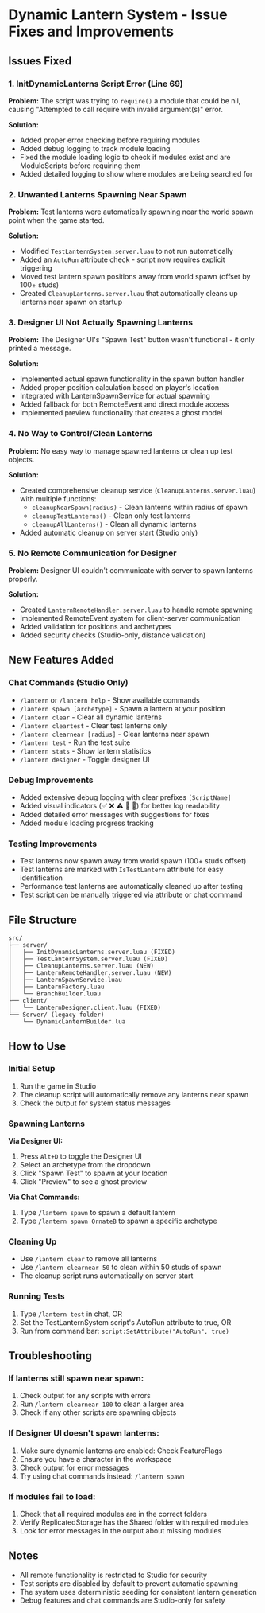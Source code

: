 # Dynamic Lantern System - Issue Fixes and Improvements

## Issues Fixed

### 1. **InitDynamicLanterns Script Error (Line 69)**
**Problem:** The script was trying to `require()` a module that could be nil, causing "Attempted to call require with invalid argument(s)" error.

**Solution:** 
- Added proper error checking before requiring modules
- Added debug logging to track module loading
- Fixed the module loading logic to check if modules exist and are ModuleScripts before requiring them
- Added detailed logging to show where modules are being searched for

### 2. **Unwanted Lanterns Spawning Near Spawn**
**Problem:** Test lanterns were automatically spawning near the world spawn point when the game started.

**Solution:**
- Modified `TestLanternSystem.server.luau` to not run automatically
- Added an `AutoRun` attribute check - script now requires explicit triggering
- Moved test lantern spawn positions away from world spawn (offset by 100+ studs)
- Created `CleanupLanterns.server.luau` that automatically cleans up lanterns near spawn on startup

### 3. **Designer UI Not Actually Spawning Lanterns**
**Problem:** The Designer UI's "Spawn Test" button wasn't functional - it only printed a message.

**Solution:**
- Implemented actual spawn functionality in the spawn button handler
- Added proper position calculation based on player's location
- Integrated with LanternSpawnService for actual spawning
- Added fallback for both RemoteEvent and direct module access
- Implemented preview functionality that creates a ghost model

### 4. **No Way to Control/Clean Lanterns**
**Problem:** No easy way to manage spawned lanterns or clean up test objects.

**Solution:**
- Created comprehensive cleanup service (`CleanupLanterns.server.luau`) with multiple functions:
  - `cleanupNearSpawn(radius)` - Clean lanterns within radius of spawn
  - `cleanupTestLanterns()` - Clean only test lanterns
  - `cleanupAllLanterns()` - Clean all dynamic lanterns
- Added automatic cleanup on server start (Studio only)

### 5. **No Remote Communication for Designer**
**Problem:** Designer UI couldn't communicate with server to spawn lanterns properly.

**Solution:**
- Created `LanternRemoteHandler.server.luau` to handle remote spawning
- Implemented RemoteEvent system for client-server communication
- Added validation for positions and archetypes
- Added security checks (Studio-only, distance validation)

## New Features Added

### Chat Commands (Studio Only)
- `/lantern` or `/lantern help` - Show available commands
- `/lantern spawn [archetype]` - Spawn a lantern at your position
- `/lantern clear` - Clear all dynamic lanterns
- `/lantern cleartest` - Clear test lanterns only  
- `/lantern clearnear [radius]` - Clear lanterns near spawn
- `/lantern test` - Run the test suite
- `/lantern stats` - Show lantern statistics
- `/lantern designer` - Toggle designer UI

### Debug Improvements
- Added extensive debug logging with clear prefixes `[ScriptName]`
- Added visual indicators (✅ ❌ ⚠️ 🏮 🧹) for better log readability
- Added detailed error messages with suggestions for fixes
- Added module loading progress tracking

### Testing Improvements
- Test lanterns now spawn away from world spawn (100+ studs offset)
- Test lanterns are marked with `IsTestLantern` attribute for easy identification
- Performance test lanterns are automatically cleaned up after testing
- Test script can be manually triggered via attribute or chat command

## File Structure
```
src/
├── server/
│   ├── InitDynamicLanterns.server.luau (FIXED)
│   ├── TestLanternSystem.server.luau (FIXED)
│   ├── CleanupLanterns.server.luau (NEW)
│   ├── LanternRemoteHandler.server.luau (NEW)
│   ├── LanternSpawnService.luau
│   ├── LanternFactory.luau
│   └── BranchBuilder.luau
├── client/
│   └── LanternDesigner.client.luau (FIXED)
└── Server/ (legacy folder)
    └── DynamicLanternBuilder.lua

```

## How to Use

### Initial Setup
1. Run the game in Studio
2. The cleanup script will automatically remove any lanterns near spawn
3. Check the output for system status messages

### Spawning Lanterns
**Via Designer UI:**
1. Press `Alt+D` to toggle the Designer UI
2. Select an archetype from the dropdown
3. Click "Spawn Test" to spawn at your location
4. Click "Preview" to see a ghost preview

**Via Chat Commands:**
1. Type `/lantern spawn` to spawn a default lantern
2. Type `/lantern spawn OrnateB` to spawn a specific archetype

### Cleaning Up
- Use `/lantern clear` to remove all lanterns
- Use `/lantern clearnear 50` to clean within 50 studs of spawn
- The cleanup script runs automatically on server start

### Running Tests
1. Type `/lantern test` in chat, OR
2. Set the TestLanternSystem script's AutoRun attribute to true, OR
3. Run from command bar: `script:SetAttribute("AutoRun", true)`

## Troubleshooting

### If lanterns still spawn near spawn:
1. Check output for any scripts with errors
2. Run `/lantern clearnear 100` to clean a larger area
3. Check if any other scripts are spawning objects

### If Designer UI doesn't spawn lanterns:
1. Make sure dynamic lanterns are enabled: Check FeatureFlags
2. Ensure you have a character in the workspace
3. Check output for error messages
4. Try using chat commands instead: `/lantern spawn`

### If modules fail to load:
1. Check that all required modules are in the correct folders
2. Verify ReplicatedStorage has the Shared folder with required modules
3. Look for error messages in the output about missing modules

## Notes
- All remote functionality is restricted to Studio for security
- Test scripts are disabled by default to prevent automatic spawning
- The system uses deterministic seeding for consistent lantern generation
- Debug features and chat commands are Studio-only for safety

